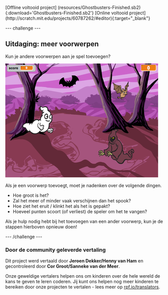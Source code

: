 <div class="p-hero-buttons">
  [Offline voltooid project] (resources/Ghostbusters-Finished.sb2){:download='Ghostbusters-Finished.sb2'} 
[Online voltooid project](http://scratch.mit.edu/projects/60787262/#editor){:target="_blank"}
</div>

--- challenge ---

## Uitdaging: meer voorwerpen

Kun je andere voorwerpen aan je spel toevoegen?

![screenshot](images/ghost-final.png)

Als je een voorwerp toevoegt, moet je nadenken over de volgende dingen.

+ Hoe groot is het?
+ Zal het meer of minder vaak verschijnen dan het spook?
+ Hoe ziet het eruit / klinkt het als het is gepakt?
+ Hoeveel punten scoort (of verliest) de speler om het te vangen?

Als je hulp nodig hebt bij het toevoegen van een ander voorwerp, kun je de stappen hierboven opnieuw doen!

--- /challenge ---
### Door de community geleverde vertaling
Dit project werd vertaald door **Jeroen Dekker/Henny van Ham** en gecontroleerd door **Cor Groot/Sanneke van der Meer**.

Onze geweldige vertalers helpen ons om kinderen over de hele wereld de kans te geven te leren coderen. Jij kunt ons helpen nog meer kinderen te bereiken door onze projecten te vertalen - lees meer op [rpf.io/translators](https://rpf.io/translators).